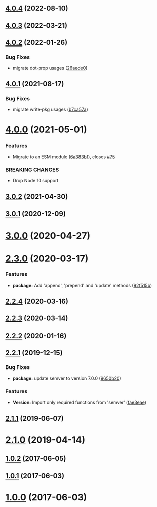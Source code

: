

## [4.0.4](https://github.com/panz3r/update-pkg-extended/compare/v4.0.3...v4.0.4) (2022-08-10)

## [4.0.3](https://codeberg.org/panz3r/update-pkg-extended/compare/v4.0.2...v4.0.3) (2022-03-21)

## [4.0.2](https://codeberg.org/panz3r/update-pkg-extended/compare/v4.0.1...v4.0.2) (2022-01-26)


### Bug Fixes

* migrate dot-prop usages ([26aede0](https://codeberg.org/panz3r/update-pkg-extended/commit/26aede0303fcba989a8b2daa4da232b90cc1ff95))

## [4.0.1](https://codeberg.org/panz3r/update-pkg-extended/compare/v4.0.0...v4.0.1) (2021-08-17)


### Bug Fixes

* migrate write-pkg usages ([b7ca57a](https://codeberg.org/panz3r/update-pkg-extended/commit/b7ca57ad58900b0b10e9486add72a80ab4a6641c))

# [4.0.0](https://codeberg.org/panz3r/update-pkg-extended/compare/v3.0.2...v4.0.0) (2021-05-01)


### Features

* Migrate to an ESM module ([6a383bf](https://codeberg.org/panz3r/update-pkg-extended/commit/6a383bf2ca66c892c3fda5a0adaafc4408607058)), closes [#75](https://codeberg.org/panz3r/update-pkg-extended/issues/75)


### BREAKING CHANGES

* Drop Node 10 support

## [3.0.2](https://codeberg.org/panz3r/update-pkg-extended/compare/v3.0.1...v3.0.2) (2021-04-30)

## [3.0.1](https://codeberg.org/panz3r/update-pkg-extended/compare/v3.0.0...v3.0.1) (2020-12-09)



# [3.0.0](https://codeberg.org/panz3r/update-pkg-extended/compare/v3.0.0...v3.0.1) (2020-04-27)



# [2.3.0](https://codeberg.org/panz3r/update-pkg-extended/compare/v3.0.0...v3.0.1) (2020-03-17)


### Features

* **package:** Add 'append', 'prepend' and 'update' methods ([92f515b](https://codeberg.org/panz3r/update-pkg-extended/commit/92f515b04e6dfea8a0450f105351997ecaf6449b))



## [2.2.4](https://codeberg.org/panz3r/update-pkg-extended/compare/v3.0.0...v3.0.1) (2020-03-16)



## [2.2.3](https://codeberg.org/panz3r/update-pkg-extended/compare/v3.0.0...v3.0.1) (2020-03-14)



## [2.2.2](https://codeberg.org/panz3r/update-pkg-extended/compare/v3.0.0...v3.0.1) (2020-01-16)



## [2.2.1](https://codeberg.org/panz3r/update-pkg-extended/compare/v3.0.0...v3.0.1) (2019-12-15)


### Bug Fixes

* **package:** update semver to version 7.0.0 ([9650b20](https://codeberg.org/panz3r/update-pkg-extended/commit/9650b207abbfc197f828168e510c79fcd21c16ea))


### Features

* **Version:** Import only required functions from 'semver' ([fae3eae](https://codeberg.org/panz3r/update-pkg-extended/commit/fae3eaeb2c04d91929ad198561f915baa0d55fc2))



## [2.1.1](https://codeberg.org/panz3r/update-pkg-extended/compare/v3.0.0...v3.0.1) (2019-06-07)



# [2.1.0](https://codeberg.org/panz3r/update-pkg-extended/compare/v3.0.0...v3.0.1) (2019-04-14)



## [1.0.2](https://codeberg.org/panz3r/update-pkg-extended/compare/v3.0.0...v3.0.1) (2017-06-05)



## [1.0.1](https://codeberg.org/panz3r/update-pkg-extended/compare/v3.0.0...v3.0.1) (2017-06-03)



# [1.0.0](https://codeberg.org/panz3r/update-pkg-extended/compare/v3.0.0...v3.0.1) (2017-06-03)